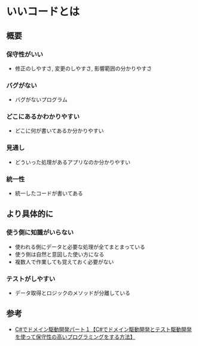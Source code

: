 # いいコードとは

## 概要

### 保守性がいい

- 修正のしやすさ, 変更のしやすさ, 影響範囲の分かりやすさ

### バグがない

- バグがないプログラム

### どこにあるかわかりやすい

- どこに何が書いてあるか分かりやすい

### 見通し

- どういった処理があるアプリなのか分かりやすい

### 統一性

- 統一したコードが書いてある

## より具体的に

### 使う側に知識がいらない

- 使われる側にデータと必要な処理が全てまとまっている
- 使う側は自然と意図した使い方になる
- 複数人で作業しても覚えておく必要がない

### テストがしやすい

- データ取得とロジックのメソッドが分離している

## 参考

- [C#でドメイン駆動開発パート１【C#でドメイン駆動開発とテスト駆動開発を使って保守性の高いプログラミングをする方法】](https://yayoi-kkjp.udemy.com/course/domain-1/)

